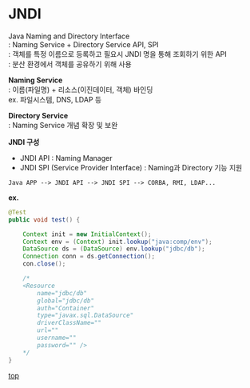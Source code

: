 # JNDI
Java Naming and Directory Interface   
: Naming Service + Directory Service API, SPI   
: 객체를 특정 이름으로 등록하고 필요시 JNDI 명을 통해 조회하기 위한 API       
: 분산 환경에서 객체를 공유하기 위해 사용    


**Naming Service**  
: 이름(파일명) + 리소스(이진데이터, 객체) 바인딩  
ex. 파일시스템, DNS, LDAP 등   

**Directory Service**   
: Naming Service 개념 확장 및 보완   


**JNDI 구성**  
- JNDI API : Naming Manager
- JNDI SPI (Service Provider Interface) : Naming과 Directory 기능 지원


```
Java APP --> JNDI API --> JNDI SPI --> CORBA, RMI, LDAP...
```


**ex.**

```java
@Test
public void test() {

    Context init = new InitialContext();
    Context env = (Context) init.lookup("java:comp/env");
    DataSource ds = (DataSource) env.lookup("jdbc/db");
    Connection conn = ds.getConnection();
    con.close();

    /*
    <Resource
        name="jdbc/db"
        global="jdbc/db"
        auth="Container"
        type="javax.sql.DataSource"
        driverClassName=""
        url=""
        username=""
        password="" />
    */
}
```



[top](#)
